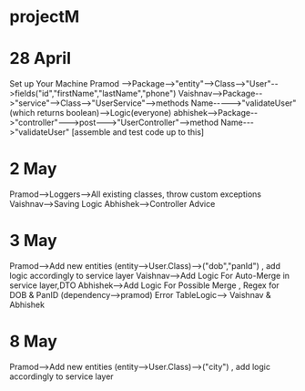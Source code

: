 # projectM

# 28 April 
Set up Your Machine 
Pramod -->Package-->"entity"-->Class-->"User"-->fields("id","firstName","lastName","phone")
Vaishnav-->Package-->"service"-->Class-->"UserService"-->methods Name----->"validateUser"(which returns boolean)-->Logic(everyone)
abhishek-->Package-->"controller"--->post--->"UserController"-->method Name--->"validateUser"
[assemble and test code up to this]


# 2 May
Pramod-->Loggers-->All existing classes, throw custom exceptions
Vaishnav-->Saving Logic 
Abhishek-->Controller Advice

# 3 May
Pramod-->Add new entities (entity-->User.Class)-->("dob","panId") , add logic accordingly to service layer
Vaishnav-->Add Logic For Auto-Merge in service layer,DTO
Abhishek-->Add Logic For Possible Merge , Regex for DOB & PanID (dependency-->pramod)
Error TableLogic--> Vaishnav & Abhishek

# 8 May
Pramod-->Add new entities (entity-->User.Class)-->("city") , add logic accordingly to service layer

